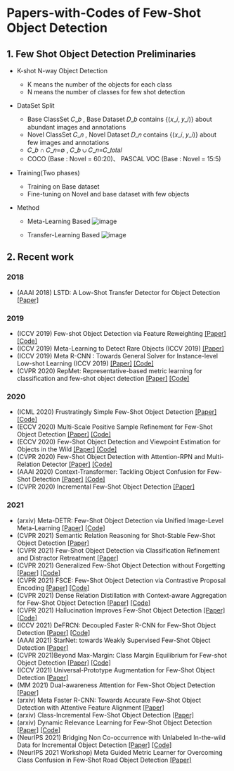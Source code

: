 # Papers-with-Codes of Few-Shot Object Detection 


## 1. Few Shot Object Detection Preliminaries
* K-shot N-way Object Detection
  - K means  the number of the objects for each class
  - N means the number of classes for few shot detection
* DataSet Split 
  - Base ClassSet 𝐶_𝑏 , Base Dataset 𝐷_𝑏 contains {(𝑥_𝑖, 𝑦_𝑖)} about abundant images and annotations
  - Novel ClassSet 𝐶_𝑛  , Novel Dataset 𝐷_𝑛 contains {(𝑥_𝑖, 𝑦_𝑖)} about few images and annotations
  - 𝐶_𝑏 ∩ 𝐶_𝑛=∅ , 𝐶_𝑏 ∪ 𝐶_𝑛=𝐶_𝑡𝑜𝑡𝑎𝑙 
  - COCO (Base : Novel = 60:20)、 PASCAL VOC (Base : Novel = 15:5)
* Training(Two phases)
  - Training on Base dataset
  - Fine-tuning on Novel and base dataset with few objects

* Method
  - Meta-Learning Based
  ![image](https://user-images.githubusercontent.com/47490392/131458670-89e7e75e-433a-4aea-8b23-a01ee85a1b54.png)

  - Transfer-Learning Based
  ![image](https://user-images.githubusercontent.com/47490392/131458759-824a1385-a276-4e99-be93-4d0d73cf5885.png)


## 2. Recent work
###  2018

  - (AAAI 2018) LSTD: A Low-Shot Transfer Detector for Object Detection  [[Paper]](https://arxiv.org/pdf/1803.01529.pdf)

### 2019
  - (ICCV 2019) Few-shot Object Detection via Feature Reweighting [[Paper]](https://openaccess.thecvf.com/content_ICCV_2019/papers/Kang_Few-Shot_Object_Detection_via_Feature_Reweighting_ICCV_2019_paper.pdf) [[Code]](https://github.com/bingykang/Fewshot_Detection)
  - (ICCV 2019) Meta-Learning to Detect Rare Objects (ICCV 2019) [[Paper]](https://openaccess.thecvf.com/content_ICCV_2019/papers/Wang_Meta-Learning_to_Detect_Rare_Objects_ICCV_2019_paper.pdf) 
  - (ICCV 2019) Meta R-CNN : Towards General Solver for Instance-level Low-shot Learning (ICCV 2019) [[Paper]](https://openaccess.thecvf.com/content_ICCV_2019/papers/Yan_Meta_R-CNN_Towards_General_Solver_for_Instance-Level_Low-Shot_Learning_ICCV_2019_paper.pdf) [[Code]](https://github.com/yanxp/MetaR-CNN)
  - (CVPR 2020) RepMet: Representative-based metric learning for classification and few-shot object detection [[Paper]](https://openaccess.thecvf.com/content_CVPR_2019/papers/Karlinsky_RepMet_Representative-Based_Metric_Learning_for_Classification_and_Few-Shot_Object_Detection_CVPR_2019_paper.pdf) [[Code]](https://github.com/jshtok/RepMet)
  
### 2020
  - (ICML 2020) Frustratingly Simple Few-Shot Object Detection  [[Paper]](https://arxiv.org/pdf/2003.06957.pdf) [[Code]](https://github.com/ucbdrive/few-shot-object-detection)
  - (ECCV 2020) Multi-Scale Positive Sample Refinement for Few-Shot Object Detection [[Paper]](https://arxiv.org/pdf/2007.09384.pdf) [[Code]](https://github.com/jiaxi-wu/MPSR)
  - (ECCV 2020) Few-Shot Object Detection and Viewpoint Estimation for Objects in the Wild [[Paper]](https://arxiv.org/pdf/2007.12107.pdf) [[Code]](https://github.com/YoungXIAO13/FewShotDetection)
  - (CVPR 2020) Few-Shot Object Detection with Attention-RPN and Multi-Relation Detector [[Paper]](https://openaccess.thecvf.com/content_CVPR_2020/papers/Fan_Few-Shot_Object_Detection_With_Attention-RPN_and_Multi-Relation_Detector_CVPR_2020_paper.pdf) [[Code]](https://github.com/fanq15/FewX)
  - (AAAI 2020) Context-Transformer: Tackling Object Confusion for Few-Shot Detection [[Paper]](https://arxiv.org/pdf/2003.07304.pdf) [[Code]](https://github.com/Ze-Yang/Context-Transformer)
  - (CVPR 2020) Incremental Few-Shot Object Detection  [[Paper]](https://openaccess.thecvf.com/content_CVPR_2020/papers/Perez-Rua_Incremental_Few-Shot_Object_Detection_CVPR_2020_paper.pdf)

### 2021
  - (arxiv) Meta-DETR: Few-Shot Object Detection via Unified Image-Level Meta-Learning [[Paper]](http://arxiv.org/abs/2103.11731) [[Code]](https://github.com/ZhangGongjie/Meta-DETR)
  - (CVPR 2021) Semantic Relation Reasoning for Shot-Stable Few-Shot Object Detection [[Paper]](https://openaccess.thecvf.com/content/CVPR2021/papers/Zhu_Semantic_Relation_Reasoning_for_Shot-Stable_Few-Shot_Object_Detection_CVPR_2021_paper.pdf)
  - (CVPR 2021) Few-Shot Object Detection via Classification Refinement and Distractor Retreatment [[Paper]](https://openaccess.thecvf.com/content/CVPR2021/papers/Li_Few-Shot_Object_Detection_via_Classification_Refinement_and_Distractor_Retreatment_CVPR_2021_paper.pdf) 
  - (CVPR 2021) Generalized Few-Shot Object Detection without Forgetting  [[Paper]](https://github.com/Megvii-BaseDetection/GFSD) [[Code]](https://arxiv.org/pdf/2105.09491.pdf)
  - (CVPR 2021) FSCE: Few-Shot Object Detection via Contrastive Proposal Encoding [[Paper]](https://arxiv.org/pdf/2103.05950.pdf) [[Code]](https://github.com/MegviiDetection/FSCE)
  - (CVPR 2021) Dense Relation Distillation with Context-aware Aggregation for Few-Shot Object Detection [[Paper]](https://openaccess.thecvf.com/content/CVPR2021/papers/Hu_Dense_Relation_Distillation_With_Context-Aware_Aggregation_for_Few-Shot_Object_Detection_CVPR_2021_paper.pdf) [[Code]](https://github.com/hzhupku/DCNet)
  - (CVPR 2021) Hallucination Improves Few-Shot Object Detection [[Paper]](https://openaccess.thecvf.com/content/CVPR2021/papers/Zhang_Hallucination_Improves_Few-Shot_Object_Detection_CVPR_2021_paper.pdf) [[Code]](https://github.com/pppplin/HallucFsDet)
  - (ICCV 2021) DeFRCN: Decoupled Faster R-CNN for Few-Shot Object Detection [[Paper]](https://arxiv.org/pdf/2108.09017.pdf) [[Code]](https://github.com/er-muyue/DeFRCN)
  - (AAAI 2021) StarNet: towards Weakly Supervised Few-Shot Object Detection [[Paper]](https://arxiv.org/pdf/2003.06798.pdf)
  - (CVPR 2021)Beyond Max-Margin: Class Margin Equilibrium for Few-shot Object Detection [[Paper]](https://openaccess.thecvf.com/content/CVPR2021/papers/Li_Beyond_Max-Margin_Class_Margin_Equilibrium_for_Few-Shot_Object_Detection_CVPR_2021_paper.pdf) [[Code]](https://github.com/Bohao-Lee/CME)
  - (ICCV 2021) Universal-Prototype Augmentation for Few-Shot Object Detection [[Paper]](https://arxiv.org/pdf/2103.01077.pdf)
  - (MM 2021) Dual-awareness Attention for Few-Shot Object Detection [[Paper]](https://arxiv.org/pdf/2102.12152.pdf) 
  - (arxiv) Meta Faster R-CNN: Towards Accurate Few-Shot Object Detection with Attentive Feature Alignment [[Paper]](https://arxiv.org/pdf/2104.07719.pdf)
  - (arxiv) Class-Incremental Few-Shot Object Detection [[Paper]](https://arxiv.org/pdf/2105.07637.pdf)
  - (arxiv) Dynamic Relevance Learning for Few-Shot Object Detection [[Paper]](https://arxiv.org/ftp/arxiv/papers/2108/2108.02235.pdf) [[Code]](https://github.com/liuweijie19980216/DRL-for-FSOD)
  - (NeurIPS 2021) Bridging Non Co-occurrence with Unlabeled In-the-wild Data for Incremental Object Detection [[Paper]](https://arxiv.org/pdf/2110.15017v1.pdf) [[Code]](https://github.com/dongnana777/Bridging-Non-Co-occurrence)
  - (NeurIPS 2021 Workshop) Meta Guided Metric Learner for Overcoming Class Confusion in Few-Shot Road Object Detection [[Paper]](https://arxiv.org/pdf/2110.15074v1.pdf)


